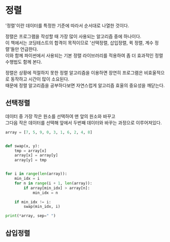 # 정렬

'정렬'이란 데이터를 특정한 기준에 따라서 순서대로 나열한 것이다.

정렬은 프로그램을 작성할 때 가장 많이 사용되는 알고리즘 중에 하나이다.<br>
이 책에서는 코딩테스트의 합격이 목적이므로 '선택정렬, 삽입정렬, 퀵 정렬, 계수 정렬'들만 언급한다.<br>
이와 함께 파이썬에서 사용되는 기본 정렬 라이브러리를 적용하여 좀 더 효과적인 정렬 수행법도 함께 본다.

정렬은 상황에 적절하지 못한 정렬 알고리즘을 이용하면 장연히 프로그램은 비효울적으로 동작하고 시간이 많이 소요된다.<br>
때문에 정렬 알고리즘을 공부하다보면 자연스럽게 알고리즘 효울의 중요성을 깨닫는다.

## 선택정렬

데이터 중 가장 작은 원소를 선택하여 맨 앞의 원소와 바꾸고<br>
그다음 작은 데이터를 선택해 앞에서 두번째 데이터와 바꾸는 과정으로 이루어져있다.

```python
array = [7, 5, 9, 0, 3, 1, 6, 2, 4, 8]


def swap(x, y):
    tmp = array[x]
    array[x] = array[y]
    array[y] = tmp


for i in range(len(array)):
    min_idx = i
    for n in range(i + 1, len(array)):
        if array[min_idx] > array[n]:
            min_idx = n

    if min_idx != i:
        swap(min_idx, i)

print(*array, sep=" ")
```
## 삽입정렬
